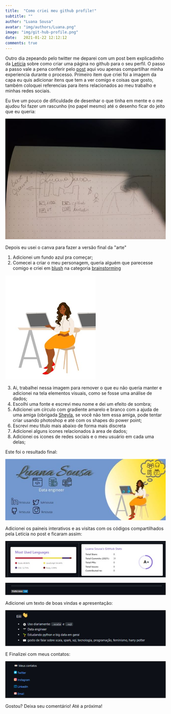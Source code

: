 ```yaml
---
title:  "Como criei meu github profile!"
subtitle: ""
author: "Luana Sousa"
avatar: "img/authors/Luana.png"
image: "img/git-hub-profile.png"
date:   2021-01-22 12:12:12
comments: true
---
```



Outro dia zepeando pelo twitter me deparei com um post bem explicadinho da [Letícia](https://twitter.com/dii_lua) sobre como criar uma página no github para o seu perfil.
O passo a passo vale a pena conferir pelo [post](https://dev.to/dii_lua/github-profile-como-fazer-54o0) aqui vou apenas compartilhar minha experiencia durante o processo.
Primeiro item que criei foi a imagem da capa eu quis adicionar itens que tem a ver comigo e coisas que gosto, também coloquei referencias para itens relacionados ao meu trabalho e minhas redes sociais.

Eu tive um pouco de dificuldade de desenhar o que tinha em mente e o me ajudou foi fazer um rascunho (no papel mesmo) até o desenho ficar do jeito que eu queria:

![Draft](/img/assets/draft.jpg)

Depois eu usei o canva para fazer a versão final da "arte"

1.	Adicionei um fundo azul pra começar;
2.	Comecei a criar o meu personagem, queria alguém que parecesse comigo e criei em [blush](https://blush.design/) na categoria [brainstorming](https://blush.design/collections/fresh-folk/scenes-brainstorming)

![Avatar](/img/assets/avatar.jpg) 

3.	Ai, trabalhei nessa imagem para remover o que eu não queria manter e adicionei na tela elementos visuais, como se fosse uma análise de dados;
4.	Escolhi uma fonte e escrevi meu nome e dei um efeito de sombra;
5.	Adicionei um círculo com gradiente amarelo e branco com a ajuda de uma amiga (obrigada [Sheyla](https://twitter.com/pasheyla), se você não tem essa amiga, pode tentar criar usando photoshop e até com os shapes do power point;
6.	Escrevi meu título mais abaixo de forma mais discreta
7.	Adicionei alguns icones relacionados à area de dados;
8.	Adicionei os icones de redes sociais e o meu usuário em cada uma delas;

Este foi o resultado final:

![Github Cover](/img/assets/github_cover.jpg) 

Adicionei os paineis interativos e as visitas com os códigos compartilhados pela Letícia no post e ficaram assim:
 
![Github Data](/img/assets/github_data.jpg)

![Visits Count](/img/assets/visits_count.jpg)

Adicionei um texto de boas vindas e apresentação:

![Welcome message](/img/assets/welcome.jpg)
 
E Finalizei com meus contatos:

![Social Media Links](/img/assets/social-media-links.jpg)
 
Gostou? Deixa seu comentário!
Até a próxima!